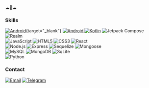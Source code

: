 ☁🐋☁

<!--
**EmpyrealWhale/EmpyrealWhale** is a ✨ _special_ ✨ repository because its `README.md` (this file) appears on your GitHub profile.

Here are some ideas to get you started:

- 🔭 I’m currently working on ...
- 🌱 I’m currently learning ...
- 👯 I’m looking to collaborate on ...
- 🤔 I’m looking for help with ...
- 💬 Ask me about ...
- 📫 How to reach me: ...
- 😄 Pronouns: ...
- ⚡ Fun fact: ...
-->


### Skills
[![Android](https://img.shields.io/badge/Android-3DDC84.svg?style=for-the-badge&logo=Android&logoColor=white)](https://developer.android.com/){target="_blank"}
<a href="https://developer.android.com/" target="_blank">
  <img src="https://img.shields.io/badge/Android-3DDC84.svg?style=for-the-badge&logo=Android&logoColor=white" alt="Android">
</a>
[![Kotlin](https://img.shields.io/badge/Kotlin-7F52FF.svg?style=for-the-badge&logo=Kotlin&logoColor=white)](https://kotlinlang.org/)
![Jetpack Compose](https://img.shields.io/badge/Jetpack%20Compose-4285F4.svg?style=for-the-badge&logo=Jetpack-Compose&logoColor=white)
![Realm](https://img.shields.io/badge/Realm-39477F.svg?style=for-the-badge&logo=Realm&logoColor=white)
</br>
![JavaScript](https://img.shields.io/badge/JavaScript-F7DF1E.svg?style=for-the-badge&logo=JavaScript&logoColor=black)
![HTML5](https://img.shields.io/badge/HTML5-E34F26.svg?style=for-the-badge&logo=HTML5&logoColor=white)
![CSS3](https://img.shields.io/badge/CSS3-1572B6.svg?style=for-the-badge&logo=CSS3&logoColor=white)
![React](https://img.shields.io/badge/React-61DAFB.svg?style=for-the-badge&logo=React&logoColor=black)
</br>
![Node.js](https://img.shields.io/badge/Node.js-339933.svg?style=for-the-badge&logo=nodedotjs&logoColor=white)
![Express](https://img.shields.io/badge/Express-000000.svg?style=for-the-badge&logo=Express&logoColor=white)
![Sequelize](https://img.shields.io/badge/Sequelize-52B0E7.svg?style=for-the-badge&logo=Sequelize&logoColor=white)
![Mongoose](https://img.shields.io/badge/Mongoose-880000.svg?style=for-the-badge&logo=Mongoose&logoColor=white)
</br>
![MySQL](https://img.shields.io/badge/MySQL-4479A1.svg?style=for-the-badge&logo=MySQL&logoColor=white)
![MongoDB](https://img.shields.io/badge/MongoDB-47A248.svg?style=for-the-badge&logo=MongoDB&logoColor=white)
![SqLite](https://img.shields.io/badge/SQLite-003B57.svg?style=for-the-badge&logo=SQLite&logoColor=white)
</br>
![Python](https://img.shields.io/badge/Python-3776AB.svg?style=for-the-badge&logo=Python&logoColor=white)

### Contact
[![Email](https://img.shields.io/badge/Gmail-EA4335.svg?style=for-the-badge&logo=Gmail&logoColor=white)](https://mail.google.com/mail/u/0/?to=empyrealwhale@gmail.com&su=SUBJECT&body=BODY&fs=1&tf=cm)
[![Telegram](https://img.shields.io/badge/Telegram-26A5E4.svg?style=for-the-badge&logo=Telegram&logoColor=white)](https://t.me/empyrealwhale)
